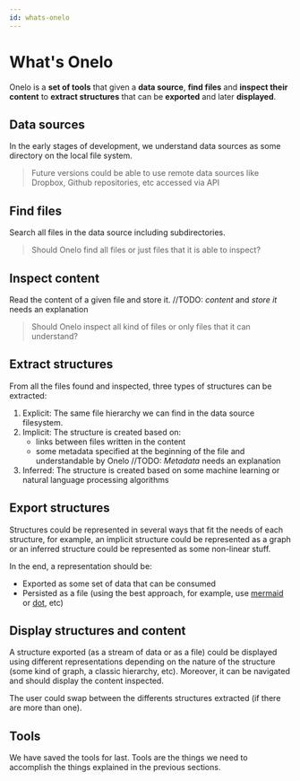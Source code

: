 ```yaml
---
id: whats-onelo
---
```


# What's Onelo

Onelo is a __set of tools__ that given a __data source__, __find files__ and __inspect their content__ to __extract structures__ that can be __exported__ and later __displayed__.

## Data sources

In the early stages of development, we understand data sources as some directory on the local file system.

> Future versions could be able to use remote data sources like Dropbox, Github repositories, etc accessed via API

## Find files

Search all files in the data source including subdirectories.

> Should Onelo find all files or just files that it is able to inspect?

## Inspect content

Read the content of a given file and store it. //TODO: _content_ and _store it_ needs an explanation

> Should Onelo inspect all kind of files or only files that it can understand?

## Extract structures

From all the files found and inspected, three types of structures can be extracted:

1. Explicit: The same file hierarchy we can find in the data source filesystem.
2. Implicit: The structure is created based on:
    * links between files written in the content
    * some metadata specified at the beginning of the file and understandable by Onelo //TODO: _Metadata_ needs an explanation
3. Inferred: The structure is created based on some machine learning or natural language processing algorithms

## Export structures

Structures could be represented in several ways that fit the needs of each structure, for example, an implicit structure could be represented as a graph or an inferred structure could be represented as some non-linear stuff.

In the end, a representation should be:

* Exported as some set of data that can be consumed
* Persisted as a file (using the best approach, for example, use [mermaid](https://mermaid-js.github.io) or [dot](https://en.wikipedia.org/wiki/DOT_(graph_description_language)), etc)

## Display structures and content

A structure exported (as a stream of data or as a file) could be displayed using different representations depending on the nature of the structure (some kind of graph, a classic hierarchy, etc). Moreover, it can be navigated and should display the content inspected.

The user could swap between the differents structures extracted (if there are more than one).

## Tools

We have saved the tools for last. Tools are the things we need to accomplish the things explained in the previous sections.
